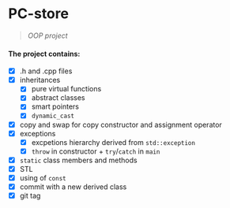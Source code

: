 # PC-store
> _OOP project_

#### The project contains:

- [x] .h and .cpp files
- [x] inheritances
  - [x] pure virtual functions
  - [x] abstract classes
  - [x] smart pointers
  - [x] `dynamic_cast`
- [x] copy and swap for copy constructor and assignment operator
- [x] exceptions
  - [x] excpetions hierarchy derived from `std::exception`
  - [x] `throw` in constructor + `try`/`catch` in `main`
- [x] `static` class members and methods
- [x] STL
- [x] using of `const`
- [x] commit with a new derived class
- [x] git tag
